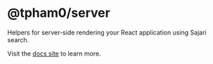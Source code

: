# @tpham0/server

Helpers for server-side rendering your React application using Sajari search.

Visit the [docs site](https://react.docs.sajari.com) to learn more.
